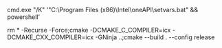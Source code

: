 cmd.exe "/K" '"C:\Program Files (x86)\Intel\oneAPI\setvars.bat" && powershell'

rm * -Recurse -Force;cmake -DCMAKE_C_COMPILER=icx -DCMAKE_CXX_COMPILER=icx -GNinja ..;cmake --build . --config release
